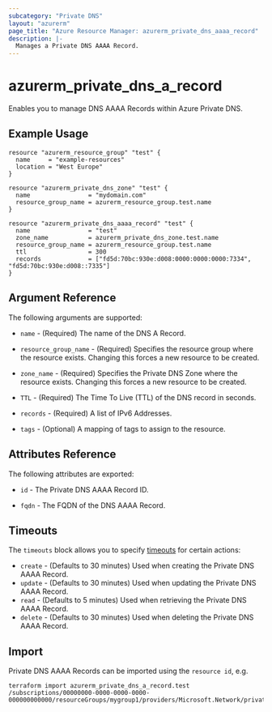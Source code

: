 ```yaml
---
subcategory: "Private DNS"
layout: "azurerm"
page_title: "Azure Resource Manager: azurerm_private_dns_aaaa_record"
description: |-
  Manages a Private DNS AAAA Record.
---
```


# azurerm_private_dns_a_record

Enables you to manage DNS AAAA Records within Azure Private DNS.

## Example Usage

```hcl
resource "azurerm_resource_group" "test" {
  name     = "example-resources"
  location = "West Europe"
}

resource "azurerm_private_dns_zone" "test" {
  name                = "mydomain.com"
  resource_group_name = azurerm_resource_group.test.name
}

resource "azurerm_private_dns_aaaa_record" "test" {
  name                = "test"
  zone_name           = azurerm_private_dns_zone.test.name
  resource_group_name = azurerm_resource_group.test.name
  ttl                 = 300
  records             = ["fd5d:70bc:930e:d008:0000:0000:0000:7334", "fd5d:70bc:930e:d008::7335"]
}
```

## Argument Reference

The following arguments are supported:

* `name` - (Required) The name of the DNS A Record.

* `resource_group_name` - (Required) Specifies the resource group where the resource exists. Changing this forces a new resource to be created.

* `zone_name` - (Required) Specifies the Private DNS Zone where the resource exists. Changing this forces a new resource to be created.

* `TTL` - (Required) The Time To Live (TTL) of the DNS record in seconds.

* `records` - (Required) A list of IPv6 Addresses.

* `tags` - (Optional) A mapping of tags to assign to the resource.

## Attributes Reference

The following attributes are exported:

* `id` - The Private DNS AAAA Record ID.

* `fqdn` - The FQDN of the DNS AAAA Record.

## Timeouts

The `timeouts` block allows you to specify [timeouts](https://www.terraform.io/docs/configuration/resources.html#timeouts) for certain actions:

* `create` - (Defaults to 30 minutes) Used when creating the Private DNS AAAA Record.
* `update` - (Defaults to 30 minutes) Used when updating the Private DNS AAAA Record.
* `read` - (Defaults to 5 minutes) Used when retrieving the Private DNS AAAA Record.
* `delete` - (Defaults to 30 minutes) Used when deleting the Private DNS AAAA Record.

## Import

Private DNS AAAA Records can be imported using the `resource id`, e.g.

```shell
terraform import azurerm_private_dns_a_record.test /subscriptions/00000000-0000-0000-0000-000000000000/resourceGroups/mygroup1/providers/Microsoft.Network/privateDnsZones/zone1/AAAA/myrecord1
```
